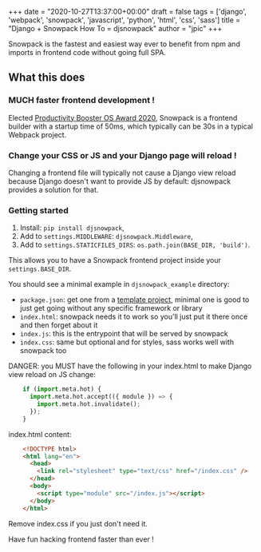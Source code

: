 +++
date = "2020-10-27T13:37:00+00:00"
draft = false
tags = ['django', 'webpack', 'snowpack', 'javascript', 'python', 'html', 'css', 'sass']
title = "Django + Snowpack How To = djsnowpack"
author = "jpic"
+++

Snowpack is the fastest and easiest way ever to benefit from npm and imports in
frontend code without going full SPA.

## What this does

### MUCH faster frontend development !

Elected [Productivity Booster OS Award
2020](https://osawards.com/javascript/2020), Snowpack is a frontend builder
with a startup time of 50ms, which typically can be 30s in a typical Webpack
project.

### Change your CSS or JS and your Django page will reload !

Changing a frontend file will typically not cause a Django view reload because
Django doesn't want to provide JS by default: djsnowpack provides a solution
for that.

### Getting started

1. Install: `pip install djsnowpack`,
2. Add to `settings.MIDDLEWARE`:  `djsnowpack.Middleware`,
3. Add to `settings.STATICFILES_DIRS`:  `os.path.join(BASE_DIR, 'build')`.

This allows you to have a Snowpack frontend project inside your
`settings.BASE_DIR`.

You should see a minimal example in `djsnowpack_example` directory:

- `package.json`: get one from a [template
  project](https://github.com/snowpackjs/snowpack/tree/master/create-snowpack-app/),
  minimal one is good to just get going without any specific framework or library
- `index.html`: snowpack needs it to work so you'll just put it there once and
  then forget about it
- `index.js`: this is the entrypoint that will be served by snowpack
- `index.css`: same but optional and for styles, sass works well with
  snowpack too

DANGER: you MUST have the following in your index.html to make Django view
reload on JS change:

```python
    if (import.meta.hot) {
      import.meta.hot.accept(({ module }) => {
        import.meta.hot.invalidate();
      });
    }
```

index.html content:

```html
    <!DOCTYPE html>
    <html lang="en">
      <head>
        <link rel="stylesheet" type="text/css" href="/index.css" />
      </head>
      <body>
        <script type="module" src="/index.js"></script>
      </body>
    </html>
```

Remove index.css if you just don't need it.

Have fun hacking frontend faster than ever !
